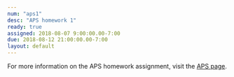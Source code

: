 ```yaml
---
num: "aps1"
desc: "APS homework 1"
ready: true
assigned: 2018-08-07 9:00:00.00-7:00
due: 2018-08-12 21:00:00.00-7:00
layout: default
---
```


For more information on the APS homework assignment, visit the [APS page](https://sites.google.com/a/eng.ucsd.edu/spis/home/academicprogram/2018_aps).


